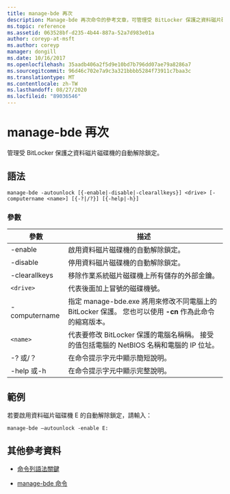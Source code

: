 ```yaml
---
title: manage-bde 再次
description: Manage-bde 再次命令的參考文章，可管理受 BitLocker 保護之資料磁片磁碟機的自動解除鎖定。
ms.topic: reference
ms.assetid: 063528bf-d235-4b44-887a-52a7d983e01a
author: coreyp-at-msft
ms.author: coreyp
manager: dongill
ms.date: 10/16/2017
ms.openlocfilehash: 35aadb406a2f5d9e10bd7b796dd07ae79a8286a7
ms.sourcegitcommit: 96d46c702e7a9c3a321bbbb5284f73911c7baa3c
ms.translationtype: MT
ms.contentlocale: zh-TW
ms.lasthandoff: 08/27/2020
ms.locfileid: "89036546"
---
```

# <a name="manage-bde-autounlock"></a>manage-bde 再次

管理受 BitLocker 保護之資料磁片磁碟機的自動解除鎖定。

## <a name="syntax"></a>語法

```
manage-bde -autounlock [{-enable|-disable|-clearallkeys}] <drive> [-computername <name>] [{-?|/?}] [{-help|-h}]
```

### <a name="parameters"></a>參數

| 參數 | 描述 |
| --------- | ----------- |
| -enable | 啟用資料磁片磁碟機的自動解除鎖定。 |
| -disable | 停用資料磁片磁碟機的自動解除鎖定。 |
| -clearallkeys | 移除作業系統磁片磁碟機上所有儲存的外部金鑰。 |
| `<drive>` | 代表後面加上冒號的磁碟機號。 |
| -computername | 指定 manage-bde.exe 將用來修改不同電腦上的 BitLocker 保護。 您也可以使用 **-cn** 作為此命令的縮寫版本。 |
| `<name>` | 代表要修改 BitLocker 保護的電腦名稱稱。 接受的值包括電腦的 NetBIOS 名稱和電腦的 IP 位址。 |
| -? 或/？ | 在命令提示字元中顯示簡短說明。 |
| -help 或-h | 在命令提示字元中顯示完整說明。 |

## <a name="examples"></a>範例

若要啟用資料磁片磁碟機 E 的自動解除鎖定，請輸入：

```
manage-bde –autounlock -enable E:
```

## <a name="additional-references"></a>其他參考資料

- [命令列語法關鍵](command-line-syntax-key.md)

- [manage-bde 命令](manage-bde.md)